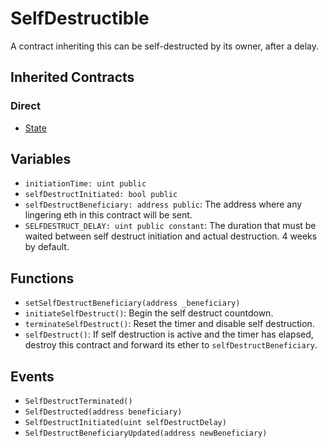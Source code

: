 # SelfDestructible

A contract inheriting this can be self-destructed by its owner, after a delay.

## Inherited Contracts

### Direct

* [State](State.md)

## Variables

* `initiationTime: uint public`
* `selfDestructInitiated: bool public`
* `selfDestructBeneficiary: address public`: The address where any lingering eth in this contract will be sent.
* `SELFDESTRUCT_DELAY: uint public constant`: The duration that must be waited between self destruct initiation and actual destruction. 4 weeks by default.

## Functions

* `setSelfDestructBeneficiary(address _beneficiary)`
* `initiateSelfDestruct()`: Begin the self destruct countdown.
* `terminateSelfDestruct()`: Reset the timer and disable self destruction.
* `selfDestruct()`: If self destruction is active and the timer has elapsed, destroy this contract and forward its ether to `selfDestructBeneficiary`.

## Events

* `SelfDestructTerminated()`
* `SelfDestructed(address beneficiary)`
* `SelfDestructInitiated(uint selfDestructDelay)`
* `SelfDestructBeneficiaryUpdated(address newBeneficiary)`
